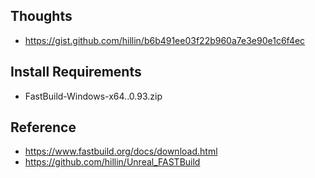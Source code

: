 
## Thoughts ##
* https://gist.github.com/hillin/b6b491ee03f22b960a7e3e90e1c6f4ec


## Install Requirements ##
* FastBuild-Windows-x64..0.93.zip


## Reference ##
* https://www.fastbuild.org/docs/download.html
* https://github.com/hillin/Unreal_FASTBuild
 
 

